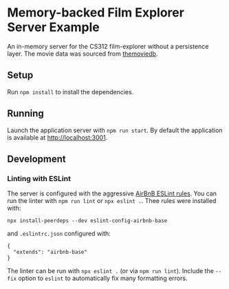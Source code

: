 # Memory-backed Film Explorer Server Example

An in-memory server for the CS312 film-explorer without a persistence layer. The movie data was sourced from [themoviedb](https://www.themoviedb.org).

## Setup

Run `npm install` to install the dependencies.

## Running

Launch the application server with `npm run start`. By default the application is available at <http://localhost:3001>.

## Development

### Linting with ESLint

The server is configured with the aggressive [AirBnB ESLint rules](https://github.com/airbnb/javascript). You can run the linter with `npm run lint` or `npx eslint .`. Thee rules were installed with:

```
npx install-peerdeps --dev eslint-config-airbnb-base
```

and `.eslintrc.json` configured with:

```
{
  "extends": "airbnb-base"
}
```

The linter can be run with `npx eslint .` (or via `npm run lint`). Include the `--fix` option to `eslint` to automatically fix many formatting errors.
